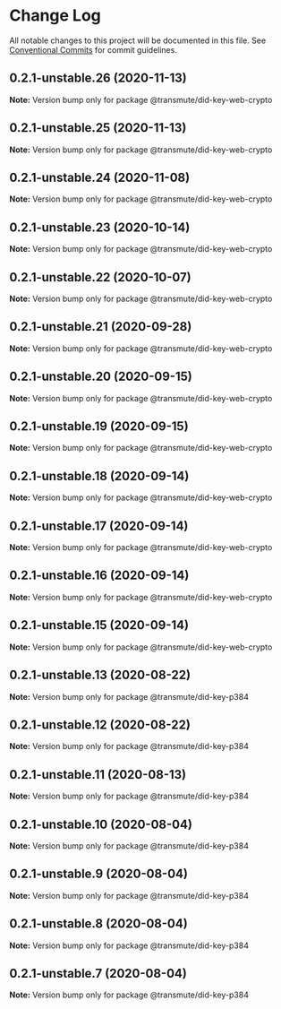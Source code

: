 # Change Log

All notable changes to this project will be documented in this file.
See [Conventional Commits](https://conventionalcommits.org) for commit guidelines.

## 0.2.1-unstable.26 (2020-11-13)

**Note:** Version bump only for package @transmute/did-key-web-crypto





## 0.2.1-unstable.25 (2020-11-13)

**Note:** Version bump only for package @transmute/did-key-web-crypto





## 0.2.1-unstable.24 (2020-11-08)

**Note:** Version bump only for package @transmute/did-key-web-crypto





## 0.2.1-unstable.23 (2020-10-14)

**Note:** Version bump only for package @transmute/did-key-web-crypto





## 0.2.1-unstable.22 (2020-10-07)

**Note:** Version bump only for package @transmute/did-key-web-crypto





## 0.2.1-unstable.21 (2020-09-28)

**Note:** Version bump only for package @transmute/did-key-web-crypto





## 0.2.1-unstable.20 (2020-09-15)

**Note:** Version bump only for package @transmute/did-key-web-crypto





## 0.2.1-unstable.19 (2020-09-15)

**Note:** Version bump only for package @transmute/did-key-web-crypto





## 0.2.1-unstable.18 (2020-09-14)

**Note:** Version bump only for package @transmute/did-key-web-crypto





## 0.2.1-unstable.17 (2020-09-14)

**Note:** Version bump only for package @transmute/did-key-web-crypto





## 0.2.1-unstable.16 (2020-09-14)

**Note:** Version bump only for package @transmute/did-key-web-crypto





## 0.2.1-unstable.15 (2020-09-14)

**Note:** Version bump only for package @transmute/did-key-web-crypto





## 0.2.1-unstable.13 (2020-08-22)

**Note:** Version bump only for package @transmute/did-key-p384





## 0.2.1-unstable.12 (2020-08-22)

**Note:** Version bump only for package @transmute/did-key-p384





## 0.2.1-unstable.11 (2020-08-13)

**Note:** Version bump only for package @transmute/did-key-p384





## 0.2.1-unstable.10 (2020-08-04)

**Note:** Version bump only for package @transmute/did-key-p384





## 0.2.1-unstable.9 (2020-08-04)

**Note:** Version bump only for package @transmute/did-key-p384





## 0.2.1-unstable.8 (2020-08-04)

**Note:** Version bump only for package @transmute/did-key-p384





## 0.2.1-unstable.7 (2020-08-04)

**Note:** Version bump only for package @transmute/did-key-p384
